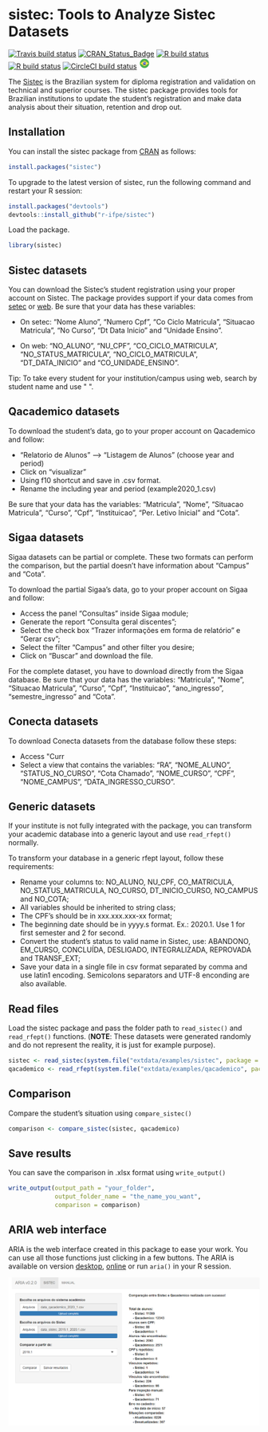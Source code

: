 sistec: Tools to Analyze Sistec Datasets
================

[![Travis build
status](https://travis-ci.org/r-ifpe/sistec.svg?branch=master)](https://travis-ci.org/r-ifpe/sistec)
[![CRAN\_Status\_Badge](https://www.r-pkg.org/badges/version/sistec)](https://cran.r-project.org/package=sistec)
[![R build
status](https://github.com/R-IFPE/sistec/workflows/R-ubuntu/badge.svg)](https://github.com/R-IFPE/sistec/actions)
[![R build
status](https://github.com/R-IFPE/sistec/workflows/R-macOS/badge.svg)](https://github.com/R-IFPE/sistec/actions)
[![CircleCI build
status](https://circleci.com/gh/r-ifpe/sistec.svg?style=svg)](https://circleci.com/gh/r-ifpe/sistec)
[<img src="tools/readme/brasil_icon.png" width=22 height=22>](https://github.com/r-ifpe/sistec/blob/master/LEIAME.md)

The [Sistec](https://sistec.mec.gov.br/) is the Brazilian system for
diploma registration and validation on technical and superior courses.
The sistec package provides tools for Brazilian institutions to update
the student’s registration and make data analysis about their situation,
retention and drop out.

## Installation

You can install the sistec package from
[CRAN](https://CRAN.r-project.org) as follows:

``` r
install.packages("sistec")
```

To upgrade to the latest version of sistec, run the following command
and restart your R session:

``` r
install.packages("devtools")
devtools::install_github("r-ifpe/sistec")
```

Load the package.

``` r
library(sistec)
```

## Sistec datasets

You can download the Sistec’s student registration using your proper
account on Sistec. The package provides support if your data comes from
[setec](http://portal.mec.gov.br/setec-secretaria-de-educacao-profissional-e-tecnologica)
or [web](https://sistec.mec.gov.br/). Be sure that your data has these
variables:

  - On setec: “Nome Aluno”, “Numero Cpf”, “Co Ciclo Matricula”,
    “Situacao Matricula”, “No Curso”, “Dt Data Inicio” and “Unidade
    Ensino”.

  - On web: “NO\_ALUNO”, “NU\_CPF”, “CO\_CICLO\_MATRICULA”,
    “NO\_STATUS\_MATRICULA”, “NO\_CICLO\_MATRICULA”,
    “DT\_DATA\_INICIO” and “CO\_UNIDADE\_ENSINO”.

Tip: To take every student for your institution/campus using web, search
by student name and use " ".

## Qacademico datasets

To download the student’s data, go to your proper account on Qacademico
and follow:

  - “Relatorio de Alunos” –\> “Listagem de Alunos” (choose year and
    period)
  - Click on “visualizar”
  - Using f10 shortcut and save in .csv format.
  - Rename the including year and period (example2020\_1.csv)

Be sure that your data has the variables: “Matricula”, “Nome”, “Situacao
Matricula”, “Curso”, “Cpf”, “Instituicao”, “Per. Letivo Inicial” and
“Cota”.

## Sigaa datasets

Sigaa datasets can be partial or complete. These two formats can perform
the comparison, but the partial doesn’t have information about “Campus”
and “Cota”.

To download the partial Sigaa’s data, go to your proper account on Sigaa
and follow:

  - Access the panel “Consultas” inside Sigaa module;
  - Generate the report “Consulta geral discentes”;
  - Select the check box “Trazer informações em forma de relatório” e
    “Gerar csv”;
  - Select the filter “Campus” and other filter you desire;
  - Click on “Buscar” and download the file.

For the complete dataset, you have to download directly from the Sigaa
database. Be sure that your data has the variables: “Matricula”, “Nome”,
“Situacao Matricula”, “Curso”, “Cpf”, “Instituicao”, “ano\_ingresso”,
“semestre\_ingresso” and “Cota”.

## Conecta datasets

To download Conecta datasets from the database follow these steps:

  - Access "Curr
  - Select a view that contains the variables: “RA”, “NOME\_ALUNO”,
    “STATUS\_NO\_CURSO”, “Cota Chamado”, “NOME\_CURSO”, “CPF”,
    “NOME\_CAMPUS”, “DATA\_INGRESSO\_CURSO”.

## Generic datasets

If your institute is not fully integrated with the package, you can
transform your academic database into a generic layout and use
`read_rfept()` normally.

To transform your database in a generic rfept layout, follow these
requirements:

  - Rename your columns to: NO\_ALUNO, NU\_CPF, CO\_MATRICULA,
    NO\_STATUS\_MATRICULA, NO\_CURSO, DT\_INICIO\_CURSO, NO\_CAMPUS and
    NO\_COTA;
  - All variables should be inherited to string class;
  - The CPF’s should be in xxx.xxx.xxx-xx format;
  - The beginning date should be in yyyy.s format. Ex.: 2020.1. Use 1
    for first semester and 2 for second.
  - Convert the student’s status to valid name in Sistec, use: ABANDONO,
    EM\_CURSO, CONCLUÍDA, DESLIGADO, INTEGRALIZADA, REPROVADA and
    TRANSF\_EXT;
  - Save your data in a single file in csv format separated by comma and
    use latin1 encoding. Semicolons separators and UTF-8 enconding are
    also available.

## Read files

Load the sistec package and pass the folder path to `read_sistec()` and
`read_rfept()` functions. (**NOTE**: These datasets were generated
randomly and do not represent the reality, it is just for example
purpose).

``` r
sistec <- read_sistec(system.file("extdata/examples/sistec", package = "sistec"))
qacademico <- read_rfept(system.file("extdata/examples/qacademico", package = "sistec"))
```

## Comparison

Compare the student’s situation using `compare_sistec()`

``` r
comparison <- compare_sistec(sistec, qacademico)
```

## Save results

You can save the comparison in .xlsx format using `write_output()`

``` r
write_output(output_path = "your_folder",
             output_folder_name = "the_name_you_want",
             comparison = comparison)
```

## ARIA web interface

ARIA is the web interface created in this package to ease your work. You
can use all those functions just clicking in a few buttons. The ARIA is
available on version
[desktop](https://www.dropbox.com/sh/2bv2h49i8qfbzs9/AAA7MBfaZepyLMc5saDAEEo1a?dl=0),
[online](https://aria.ifpe.edu.br) or run `aria()` in your R session.

<img src="tools/readme/aria_0.2.0.png" class="screenshot" width=800 />
